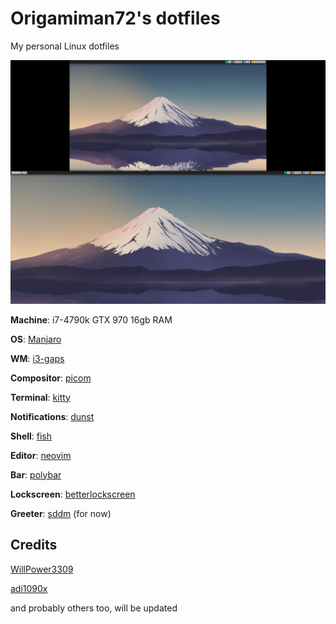 # Origamiman72's dotfiles
My personal Linux dotfiles

![Screenshot](https://github.com/origamiman72/dotfiles/blob/desktop/screenshot.png)

**Machine**: i7-4790k GTX 970 16gb RAM

**OS**: [Manjaro](https://manjaro.org/)

**WM**: [i3-gaps](https://github.com/Airblader/i3)

**Compositor**: [picom](https://github.com/yshui/picom)

**Terminal**: [kitty](https://github.com/kovidgoyal/kitty)

**Notifications**: [dunst](https://github.com/dunst-project/dunst)

**Shell**: [fish](https://github.com/fish-shell/fish-shell) 

**Editor**: [neovim](https://github.com/neovim/neovim)

**Bar**: [polybar](https://github.com/polybar/polybar)

**Lockscreen**: [betterlockscreen](https://github.com/pavanjadhaw/betterlockscreen)

**Greeter**: [sddm](https://github.com/sddm/sddm) (for now)

## Credits
[WillPower3309](https://github.com/WillPower3309/awesome-dotfiles)

[adi1090x](https://github.com/adi1090x/polybar-themes)

and probably others too, will be updated
